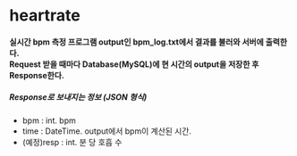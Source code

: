 # heartrate      

#### 실시간 bpm 측정 프로그램 output인 bpm_log.txt에서 결과를 불러와 서버에 출력한다.<br>Request 받을 때마다 Database(MySQL)에 현 시간의 output을 저장한 후 Response한다. <br>

##### Response로 보내지는 정보 (JSON 형식)
- bpm : int. bpm <br>
- time : DateTime. output에서 bpm이 계산된 시간.<br>
- (예정)resp : int. 분 당 호흡 수<br>





